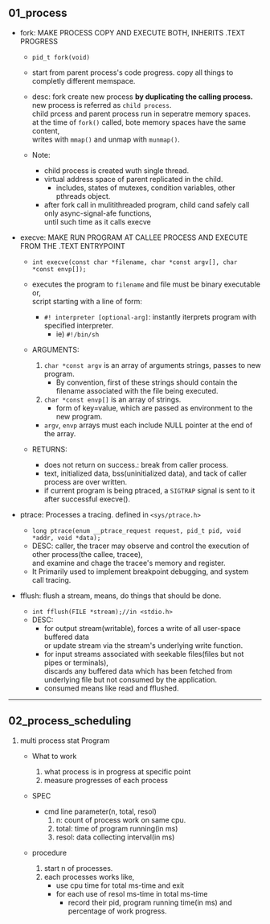 ## 01_process

- fork: MAKE PROCESS COPY AND EXECUTE BOTH, INHERITS .TEXT PROGRESS
    - ``pid_t fork(void)``
    - start from parent process's code progress. copy all things to completly different memspace.
    - desc: fork create new process __by duplicating the calling process.__  
    new process is referred as ``child process``.  
    child prcess and parent process run in seperatre memory spaces.  
    at the time of ``fork()`` called, bote memory spaces have the same content,  
    writes with ``mmap()`` and unmap with ``munmap()``.

    - Note:
        - child process is created wuth single thread.
        - virtual address space of parent replicated in the child.
            - includes, states of mutexes, condition variables, other pthreads object.
        - after fork call in mulitithreaded program, child cand safely call only async-signal-afe functions,  
until such time as it calls execve

- execve: MAKE RUN PROGRAM AT CALLEE PROCESS AND EXECUTE FROM THE .TEXT ENTRYPOINT
    - ``int execve(const char *filename, char *const argv[], char *const envp[]);``
    - executes the program to ``filename`` and file must be binary executable or,  
script starting with a line of form:
        - ``#! interpreter [optional-arg]``: instantly iterprets program with specified interpreter.
            - ie) ``#!/bin/sh``
    - ARGUMENTS:
        1. ``char *const argv`` is an array of arguments strings, passes to new program.
            - By convention, first of these strings should contain the filename associated with the file being executed.
        2. ``char *const envp[]`` is an array of strings.
            - form of key=value, which are passed as environment to the new program.
        - ``argv``, ``envp`` arrays must each include NULL pointer at the end of the array.

    - RETURNS:
        - does not return on success.: break from caller process.
        - text, initialized data, bss(uninitialized data), and tack of caller process are over written.
        - if current program is being ptraced, a ``SIGTRAP`` signal is sent to it after successful execve().


- ptrace: Processes a tracing. defined in ``<sys/ptrace.h>``
    - ``long ptrace(enum __ptrace_request request, pid_t pid, void *addr, void *data);``
    - DESC: caller, the tracer may observe and control the execution of other process(the callee, tracee),  
and examine and chage the tracee's memory and register.
    - It Primarily used to implement breakpoint debugging, and system call tracing.


- fflush: flush a stream, means, do things that should be done.
    - ``int fflush(FILE *stream);//in <stdio.h>``
    - DESC:
        - for output stream(writable), forces a write of all user-space buffered data  
or update stream via the stream's underlying write function.
        - for input streams associated with seekable files(files but not pipes or terminals),  
discards any buffered data which has been fetched from underlying file but not consumed by the application.
        - consumed means like read and fflushed.
 
___

## 02_process_scheduling

1. multi process stat Program

    - What to work
        1. what process is in progress at specific point
        2. measure progresses of each process

    - SPEC
        - cmd line parameter(n, total, resol)
            1. n: count of process work on same cpu.
            2. total: time of program running(in ms)
            3. resol: data collecting interval(in ms)
    - procedure
        1. start n of processes.
        2. each processes works like,
            - use cpu time for total ms-time and exit
            - for each use of resol ms-time in total ms-time
                - record their pid, program running time(in ms) and percentage of work progress.
            
